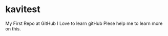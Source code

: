 kavitest
========

My First Repo at GitHub
I Love to learn gitHub
Plese help me to learn more on this.
